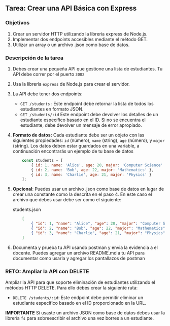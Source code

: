 ## Tarea: Crear una API Básica con Express

### Objetivos

1. Crear un servidor HTTP utilizando la librería express de Node.js.
2. Implementar dos endpoints accesibles mediante el método GET.
3. Utilizar un array o un archivo .json como base de datos.

### Descripción de la tarea

1. Debes crear una pequeña API que gestione una lista de estudiantes. Tu API debe correr por el puerto `3002`

2. Usa la librería `express` de Node.js para crear el servidor.

3. La API debe tener dos endpoints:

    - `GET /students:` Este endpoint debe retornar la lista de todos los estudiantes en formato JSON.
    - `GET /students/:id` Este endpoint debe devolver los detalles de un estudiante específico basado en el ID. Si no se encuentra el estudiante, debe devolver un mensaje de error apropiado.

4. **Formato de datos:** Cada estudiante debe ser un objeto con las siguientes propiedades: `id` (número), `name` (string), `age` (número), y `major` (string). Los datos deben estar guardados en una variable, a continuación encontrarás un ejemplo de tu base de datos

    ```javascript
        const students = [
            { id: 1, name: 'Alice', age: 20, major: 'Computer Science' },
            { id: 2, name: 'Bob', age: 22, major: 'Mathematics' },
            { id: 3, name: 'Charlie', age: 21, major: 'Physics' }
        ];
    ```

5. **Opcional**: Puedes usar un archivo .json como base de datos en lugar de crear una constante como la descrita en el paso 4. En este caso el archivo que debes usar debe ser como el siguiente:

    students.json

    ```json
        [
            { "id": 1, "name": "Alice", "age": 20, "major": "Computer Science" },
            { "id": 2, "name": "Bob", "age": 22, "major": "Mathematics" },
            { "id": 3, "name": "Charlie", "age": 21, "major": "Physics" }
        ]
    ```

6. Documenta y prueba tu API usando postman y envia la evidencia a el docente. Puedes agregar un archivo README.md a tu API para documentar como usarla y agregar los pantallazos de postman

### RETO: Ampliar la API con DELETE

Ampliar la API para que soporte eliminación de estudiantes utilizando el métodos HTTP DELETE. Para ello debes crear la siguiente ruta:

- `DELETE /students/:id`: Este endpoint debe permitir eliminar un estudiante específico basado en el ID proporcionado en la URL.

**IMPORTANTE** Si usaste un archivo JSON como base de datos debes usar la librería `fs` para sobreescribir el archivo una vez borres a un estudiante.